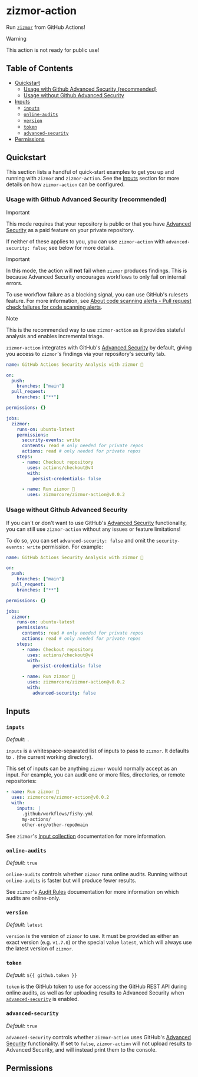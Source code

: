 # zizmor-action

Run [`zizmor`] from GitHub Actions!

> [!WARNING]
> This action is not ready for public use!

## Table of Contents

- [Quickstart](#quickstart)
  - [Usage with Github Advanced Security (recommended)](#usage-with-github-advanced-security-recommended)
  - [Usage without Github Advanced Security](#usage-without-github-advanced-security)
- [Inputs](#inputs)
  - [`inputs`](#inputs)
  - [`online-audits`](#online-audits)
  - [`version`](#version)
  - [`token`](#token)
  - [`advanced-security`](#advanced-security)
- [Permissions](#permissions)

## Quickstart

This section lists a handful of quick-start examples to get you up and
running with `zizmor` and `zizmor-action`. See the [Inputs](#inputs)
section for more details on how `zizmor-action` can be configured.

### Usage with Github Advanced Security (recommended)

> [!IMPORTANT]
> This mode requires that your repository is public or that you have
> [Advanced Security] as a paid feature on your private repository.
>
> If neither of these applies to you, you can use `zizmor-action`
> with `advanced-security: false`; see below for more details.

> [!IMPORTANT]
> In this mode, the action will **not** fail when `zizmor` produces findings.
> This is because Advanced Security encourages workflows to only fail
> on internal errors.
>
> To use workflow failure as a blocking signal, you can use GitHub's rulesets
> feature. For more information, see
> [About code scanning alerts - Pull request check failures for code scanning alerts].

> [!NOTE]
> This is the recommended way to use `zizmor-action` as it provides
> stateful analysis and enables incremental triage.

`zizmor-action` integrates with GitHub's [Advanced Security]
by default, giving you access to `zizmor`'s findings via your
repository's security tab.

```yaml
name: GitHub Actions Security Analysis with zizmor 🌈

on:
  push:
    branches: ["main"]
  pull_request:
    branches: ["**"]

permissions: {}

jobs:
  zizmor:
    runs-on: ubuntu-latest
    permissions:
      security-events: write
      contents: read # only needed for private repos
      actions: read # only needed for private repos
    steps:
      - name: Checkout repository
        uses: actions/checkout@v4
        with:
          persist-credentials: false

      - name: Run zizmor 🌈
        uses: zizmorcore/zizmor-action@v0.0.2
```

### Usage without Github Advanced Security

If you can't or don't want to use GitHub's [Advanced Security] functionality,
you can still use `zizmor-action` without any issues or feature limitations!

To do so, you can set `advanced-security: false`
and omit the `security-events: write` permission. For example:

```yaml
name: GitHub Actions Security Analysis with zizmor 🌈

on:
  push:
    branches: ["main"]
  pull_request:
    branches: ["**"]

permissions: {}

jobs:
  zizmor:
    runs-on: ubuntu-latest
    permissions:
      contents: read # only needed for private repos
      actions: read # only needed for private repos
    steps:
      - name: Checkout repository
        uses: actions/checkout@v4
        with:
          persist-credentials: false

      - name: Run zizmor 🌈
        uses: zizmorcore/zizmor-action@v0.0.2
        with:
          advanced-security: false
```

## Inputs

### `inputs`

*Default*: `.`

`inputs` is a whitespace-separated list of inputs to pass to `zizmor`.
It defaults to `.` (the current working directory).

This set of inputs can be anything `zizmor` would normally accept as an
input. For example, you can audit one or more files, directories, or remote
repositories:

```yaml
- name: Run zizmor 🌈
  uses: zizmorcore/zizmor-action@v0.0.2
  with:
    inputs: |
      .github/workflows/fishy.yml
      my-actions/
      other-org/other-repo@main
```

See `zizmor`'s [Input collection] documentation for more information.

### `online-audits`

*Default*: `true`

`online-audits` controls whether `zizmor` runs online audits. Running without
`online-audits` is faster but will produce fewer results.

See `zizmor`'s [Audit Rules] documentation for more information on which
audits are online-only.

### `version`

*Default*: `latest`

`version` is the version of `zizmor` to use. It must be provided as
either an exact version (e.g. `v1.7.0`) or the special value `latest`,
which will always use the latest version of `zizmor`.

### `token`

*Default*: `${{ github.token }}`

`token` is the GitHub token to use for accessing the GitHub REST API
during online audits, as well as for uploading results to Advanced Security
when [`advanced-security`](#advanced-security) is enabled.

### `advanced-security`

*Default*: `true`

`advanced-security` controls whether `zizmor-action` uses GitHub's
[Advanced Security] functionality. If set to `false`, `zizmor-action`
will not upload results to Advanced Security, and will instead
print them to the console.

## Permissions

[`zizmor`]: https://docs.zizmor.sh
[Advanced Security]: https://docs.github.com/en/get-started/learning-about-github/about-github-advanced-security
[About code scanning alerts - Pull request check failures for code scanning alerts]: https://docs.github.com/en/code-security/code-scanning/managing-code-scanning-alerts/about-code-scanning-alerts#pull-request-check-failures-for-code-scanning-alerts
[Input collection]: https://docs.zizmor.sh/usage/#input-collection
[Audit Rules]: https://docs.zizmor.sh/audits/

